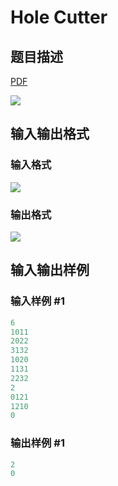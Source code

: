# Hole Cutter

## 题目描述

[problemUrl]: https://uva.onlinejudge.org/index.php?option=com_onlinejudge&Itemid=8&category=10&page=show_problem&problem=839

[PDF](https://uva.onlinejudge.org/external/8/p898.pdf)

![](https://cdn.luogu.com.cn/upload/vjudge_pic/UVA898/710d34b647cedbd2e347f99fbab781718fe3cd6c.png)

## 输入输出格式

### 输入格式

![](https://cdn.luogu.com.cn/upload/vjudge_pic/UVA898/e596796f63895d7fbe6d1f500864649c441de083.png)

### 输出格式

![](https://cdn.luogu.com.cn/upload/vjudge_pic/UVA898/7a59bb9fa55961ddb5de5f25fb2f0d4d20f8c2c7.png)

## 输入输出样例

### 输入样例 #1

```cpp
6
1011
2022
3132
1020
1131
2232
2
0121
1210
0
```


### 输出样例 #1

```cpp
2
0
```


